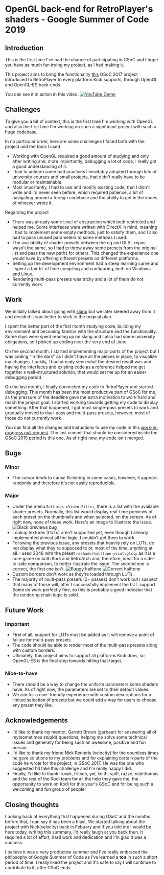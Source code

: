 # OpenGL back-end for RetroPlayer's shaders - Google Summer of Code 2019

## Introduction
This is the first time I've had the chance of participating in GSoC and I hope you have as much fun trying my project, as I had making it.

This project aims to bring the functionality [this](https://velocityra.github.io/gsoc-2017) GSoC 2017 project introduced to RetroPlayer to every platform Kodi supports, through OpenGL and OpenGL-ES back-ends.

You can see it in action in this video.
[![YouTube Demo](https://github.com/KostasAndrianos/RetroPlayerShaders-GSoC19-Summary/blob/master/resources/preview.png?raw=true)](https://www.youtube.com/watch?v=2Y_Eo7ZL0Ks&feature=youtu.be)

## Challenges
To give you a bit of context, this is the first time I'm working with OpenGL and also the first time I'm working on such a significant project with such a huge codebase.

In no particular order, here are some challenges I faced both with the project and the tools I used.
- Working with OpenGL required a good amount of studying and only after writing and, more importantly, debugging a lot of code, I really got a good understanding of it.
- I had to unlearn some bad practices I inevitably adopted through lots of university courses and small projects, that didn't really have to be modular or maintainable.
- Most importantly, I had to use and modify existing code, that I didn't write and I'd never seen before, which required patience, a lot of navigating around a foreign codebase and the ability to get in the shoes of whoever wrote it.

Regarding the project
- There was already some level of abstraction which both restricted and helped me. Some interfaces were written with DirectX in mind, meaning I had to implement some empty methods, just to satisfy them, and I also had to pass unused parameters to some methods I used.
- The availability of shader presets between the cg and GLSL repos wasn't the same, so I had to throw away some presets from the original list and pass the new paths for others. This changed the experience one would have by offering different presets on different platforms.
- Setting up the development environment had a steep learning curve and I spent a fair bit of time compiling and configuring, both on Windows and Linux.
- Rendering multi-pass presets was tricky and a lot of them do not currently work.

## Work
We initially talked about going with [slang](https://github.com/shader-slang/slang) but we later steered away from it and decided it was better to stick to the original plan.

I spent the better part of the first month studying code, building my environment and becoming familiar with the structure and the functionality. Some days were spent reading up on slang and I also had some university obligations, so I picked up coding near the very end of June.

On the second month, I started implementing major parts of the project but I was coding "in the dark" as I didn't have all the pieces in place, to visualize my changes. Luckily, I had already seen what the desired result was and having the interfaces and existing code as a reference helped me get together a well-structured solution, that would set me up for an easier debugging period.

On the last month, I finally connected my code to RetroPlayer and started debugging. This month has been the most productive part of GSoC for me, as the pressure of the deadline gave me extra motivation to work hard and reach the project goal. I started working towards getting my code to display something. After that happened, I got most single-pass presets to work and gradually moved to dual-pass and multi-pass presets, however, most of those do not currently work.

You can find all the changes and instuctions to use my code in this [work-in-progress pull request](https://github.com/garbear/xbmc/pull/114).
The last commit that should be considered inside the GSoC 2019 period is [this](https://github.com/KostasAndrianos/xbmc/commit/e6e3dab0342f4f9e0cd567e3ff03e6d9e74d2266) one. As of right now, my code isn't merged.

## Bugs
### Minor
- The cursor tends to cause flickering in some cases, however, it appears randomly and therefore it's not easily reproducible.
### Major
- Under the menu `Settings->Video Filter`, there is a list with the available shader presets. Normally, this list would display real-time previews of each preset on the thumbnails and when selected, on the screen. As of right now, none of these work. Here's an image to illustrate the issue.
![Black previews bug](https://github.com/KostasAndrianos/RetroPlayerShaders-GSoC19-Summary/blob/master/resources/black_previews_bug.png?raw=true)
- Lookup textures (LUTs) aren't supported yet, even though I already implemented almost all the logic, I couldn't get them to work.
- Following the previous issue, any presets that heavily rely on LUTs, do not display what they're supposed to or, most of the time, anything at all. I used 2048 with the preset `reshade/halftone-print.glslp` as it is a core game on both Kodi and RetroArch and, therefore, ideal for a side-to-side comparison, to better illustrate the issue. The second one is correct, the first one isn't.
![Buggy halftone](https://github.com/KostasAndrianos/RetroPlayerShaders-GSoC19-Summary/blob/master/resources/halftone-print-buggy.png?raw=true)
![Correct halftone](https://github.com/KostasAndrianos/RetroPlayerShaders-GSoC19-Summary/blob/master/resources/halftone-print-working.png?raw=true)
- Custom borders don't work as they're loaded through LUTs.
- The majority of multi-pass presets (3+ passes) don't work but I suspect that many of those will, after I successfully implement the LUT support. Some do work perfectly fine, so this is probably a good indicator that the rendering chain logic is solid.

## Future Work
### Important
- First of all, support for LUTs must be added as it will remove a point of failure for multi-pass presets.
- The code should be able to render most of the multi-pass presets along with custom borders.
- Ultimately, this project aims to support all platforms Kodi does, so OpenGL-ES is the final step towards hitting that target.
### Nice-to-have
- There should be a way to change the uniform parameters some shaders have. As of right now, the parameters are set to their default values.
- We aim for a user-friendly experience with custom descriptions for a limited selection of presets but we could add a way for users to choose any preset they like.

## Acknowledgements
- I'd like to thank my mentor, Garrett Brown (garbear) for answering all of my(sometimes stupid) questions, helping me solve some technical issues and generally for being such an awesome, positive and fun person.
- I'd like to thank my friend Nick Renieris (velocity) for the countless times he gave solutions to my problems and for explaining certain parts of the code he wrote for the project, in GSoC 2017. He was the one who suggested I'd take this challenge and I'm really happy I did.
- Finally, I'd like to thank lrusak, fritsch, yol, keith, spiff, razze, natethomas and the rest of the Kodi team for all the help they gave me, the opportunity to work on Kodi for this year's GSoC and for being such a welcoming and fun group of people!

## Closing thoughts
Looking back at everything that happened during GSoC and the months before that, I can say it has been a blast.
We started talking about the project with Nick(velocity) back in Febuary and if you told me I would be here today, writing this summary, I'd really laugh at you back then. It required a lot of effort, hard work and dedication and I'm glad it was a success.

I believe it was a very productive summer and I've really embraced the philosophy of Google Summer of Code as I've learned a **ton** in such a short period of time. I really liked the project and it's safe to say I will continue to contribute to it, after GSoC ends. 
